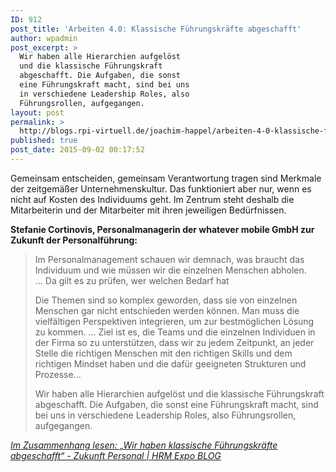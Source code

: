 ```yaml
---
ID: 912
post_title: 'Arbeiten 4.0: Klassische Führungskräfte abgeschafft'
author: wpadmin
post_excerpt: >
  Wir haben alle Hierarchien aufgelöst
  und die klassische Führungskraft
  abgeschafft. Die Aufgaben, die sonst
  eine Führungskraft macht, sind bei uns
  in verschiedene Leadership Roles, also
  Führungsrollen, aufgegangen.
layout: post
permalink: >
  http://blogs.rpi-virtuell.de/joachim-happel/arbeiten-4-0-klassische-fuehrungskraefte-abgeschafft/
published: true
post_date: 2015-09-02 00:17:52
---
```

Gemeinsam entscheiden, gemeinsam Verantwortung tragen sind Merkmale der zeitgemäßer Unternehmenskultur. Das funktioniert aber nur, wenn es nicht auf Kosten des Individuums geht. Im Zentrum steht deshalb die Mitarbeiterin und der Mitarbeiter mit ihren jeweiligen Bedürfnissen.

<strong>Stefanie Cortinovis, Personalmanagerin der whatever mobile GmbH zur Zukunft der Personalführung:</strong>
<blockquote>Im Personalmanagement schauen wir demnach, was braucht das Individuum und wie müssen wir die einzelnen Menschen abholen. ... Da gilt es zu prüfen, wer welchen Bedarf hat

Die Themen sind so komplex geworden, dass sie von einzelnen Menschen gar nicht entschieden werden können. Man muss die vielfältigen Perspektiven integrieren, um zur bestmöglichen Lösung zu kommen. ... Ziel ist es, die Teams und die einzelnen Individuen in der Firma so zu unterstützen, dass wir zu jedem Zeitpunkt, an jeder Stelle die richtigen Menschen mit den richtigen Skills und dem richtigen Mindset haben und die dafür geeigneten Strukturen und Prozesse...

Wir haben alle Hierarchien aufgelöst und die klassische Führungskraft abgeschafft. Die Aufgaben, die sonst eine Führungskraft macht, sind bei uns in verschiedene Leadership Roles, also Führungsrollen, aufgegangen.</blockquote>
<cite><a class="expresscurated" href="http://blog.zukunft-personal.de/de/2015/09/01/wir-haben-klassische-fuehrungskraefte-abgeschafft/" target="_blank" rel="nofollow" data-curated-url="http://blog.zukunft-personal.de/de/2015/09/01/wir-haben-klassische-fuehrungskraefte-abgeschafft/">Im Zusammenhang lesen: „Wir haben klassische Führungskräfte abgeschafft“ - Zukunft Personal | HRM Expo BLOG</a></cite>

&nbsp;